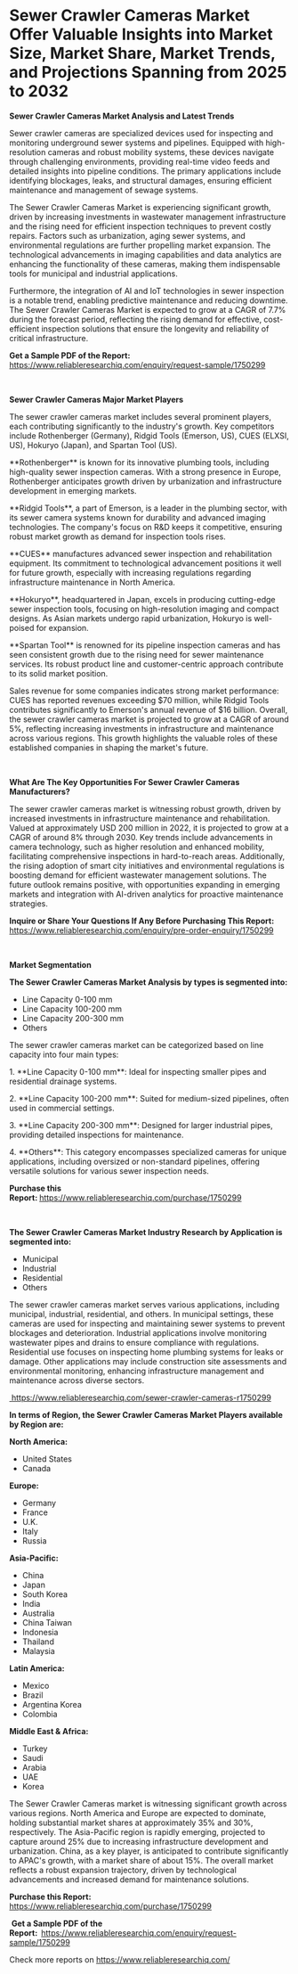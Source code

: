 <p><h1>Sewer Crawler Cameras Market Offer Valuable Insights into Market Size, Market Share, Market Trends, and Projections Spanning from 2025 to 2032</h1></p><p><strong>Sewer Crawler Cameras Market Analysis and Latest Trends</strong></p>
<p><p>Sewer crawler cameras are specialized devices used for inspecting and monitoring underground sewer systems and pipelines. Equipped with high-resolution cameras and robust mobility systems, these devices navigate through challenging environments, providing real-time video feeds and detailed insights into pipeline conditions. The primary applications include identifying blockages, leaks, and structural damages, ensuring efficient maintenance and management of sewage systems.</p><p>The Sewer Crawler Cameras Market is experiencing significant growth, driven by increasing investments in wastewater management infrastructure and the rising need for efficient inspection techniques to prevent costly repairs. Factors such as urbanization, aging sewer systems, and environmental regulations are further propelling market expansion. The technological advancements in imaging capabilities and data analytics are enhancing the functionality of these cameras, making them indispensable tools for municipal and industrial applications.</p><p>Furthermore, the integration of AI and IoT technologies in sewer inspection is a notable trend, enabling predictive maintenance and reducing downtime. The Sewer Crawler Cameras Market is expected to grow at a CAGR of 7.7% during the forecast period, reflecting the rising demand for effective, cost-efficient inspection solutions that ensure the longevity and reliability of critical infrastructure.</p></p>
<p><strong>Get a Sample PDF of the Report:&nbsp;</strong> <a href="https://www.reliableresearchiq.com/enquiry/request-sample/1750299?utm_campaign=1117&utm_medium=2&utm_source=Github&utm_content=ia&utm_term=10042025&utm_id=sewer-crawler-cameras">https://www.reliableresearchiq.com/enquiry/request-sample/1750299</a></p>
<p>&nbsp;</p>
<p><strong>Sewer Crawler Cameras Major Market Players</strong></p>
<p><p>The sewer crawler cameras market includes several prominent players, each contributing significantly to the industry's growth. Key competitors include Rothenberger (Germany), Ridgid Tools (Emerson, US), CUES (ELXSI, US), Hokuryo (Japan), and Spartan Tool (US).</p><p>**Rothenberger** is known for its innovative plumbing tools, including high-quality sewer inspection cameras. With a strong presence in Europe, Rothenberger anticipates growth driven by urbanization and infrastructure development in emerging markets.</p><p>**Ridgid Tools**, a part of Emerson, is a leader in the plumbing sector, with its sewer camera systems known for durability and advanced imaging technologies. The company's focus on R&D keeps it competitive, ensuring robust market growth as demand for inspection tools rises.</p><p>**CUES** manufactures advanced sewer inspection and rehabilitation equipment. Its commitment to technological advancement positions it well for future growth, especially with increasing regulations regarding infrastructure maintenance in North America.</p><p>**Hokuryo**, headquartered in Japan, excels in producing cutting-edge sewer inspection tools, focusing on high-resolution imaging and compact designs. As Asian markets undergo rapid urbanization, Hokuryo is well-poised for expansion.</p><p>**Spartan Tool** is renowned for its pipeline inspection cameras and has seen consistent growth due to the rising need for sewer maintenance services. Its robust product line and customer-centric approach contribute to its solid market position.</p><p>Sales revenue for some companies indicates strong market performance: CUES has reported revenues exceeding $70 million, while Ridgid Tools contributes significantly to Emerson's annual revenue of $16 billion. Overall, the sewer crawler cameras market is projected to grow at a CAGR of around 5%, reflecting increasing investments in infrastructure and maintenance across various regions. This growth highlights the valuable roles of these established companies in shaping the market's future.</p></p>
<p>&nbsp;</p>
<p><strong>What Are The Key Opportunities For Sewer Crawler Cameras Manufacturers?</strong></p>
<p><p>The sewer crawler cameras market is witnessing robust growth, driven by increased investments in infrastructure maintenance and rehabilitation. Valued at approximately USD 200 million in 2022, it is projected to grow at a CAGR of around 8% through 2030. Key trends include advancements in camera technology, such as higher resolution and enhanced mobility, facilitating comprehensive inspections in hard-to-reach areas. Additionally, the rising adoption of smart city initiatives and environmental regulations is boosting demand for efficient wastewater management solutions. The future outlook remains positive, with opportunities expanding in emerging markets and integration with AI-driven analytics for proactive maintenance strategies.</p></p>
<p><strong>Inquire or Share Your Questions If Any Before Purchasing This Report:</strong> <a href="https://www.reliableresearchiq.com/enquiry/pre-order-enquiry/1750299?utm_campaign=1117&utm_medium=2&utm_source=Github&utm_content=ia&utm_term=10042025&utm_id=sewer-crawler-cameras">https://www.reliableresearchiq.com/enquiry/pre-order-enquiry/1750299</a></p>
<p>&nbsp;</p>
<p><strong>Market Segmentation</strong></p>
<p><strong>The Sewer Crawler Cameras Market Analysis by types is segmented into:</strong></p>
<p><ul><li>Line Capacity 0-100 mm</li><li>Line Capacity 100-200 mm</li><li>Line Capacity 200-300 mm</li><li>Others</li></ul></p>
<p><p>The sewer crawler cameras market can be categorized based on line capacity into four main types: </p><p>1. **Line Capacity 0-100 mm**: Ideal for inspecting smaller pipes and residential drainage systems.</p><p>2. **Line Capacity 100-200 mm**: Suited for medium-sized pipelines, often used in commercial settings.</p><p>3. **Line Capacity 200-300 mm**: Designed for larger industrial pipes, providing detailed inspections for maintenance.</p><p>4. **Others**: This category encompasses specialized cameras for unique applications, including oversized or non-standard pipelines, offering versatile solutions for various sewer inspection needs.</p></p>
<p><strong>Purchase this Report:&nbsp;</strong><a href="https://www.reliableresearchiq.com/purchase/1750299?utm_campaign=1117&utm_medium=2&utm_source=Github&utm_content=ia&utm_term=10042025&utm_id=sewer-crawler-cameras">https://www.reliableresearchiq.com/purchase/1750299</a></p>
<p>&nbsp;</p>
<p><strong>The Sewer Crawler Cameras Market Industry Research by Application is segmented into:</strong></p>
<p><ul><li>Municipal</li><li>Industrial</li><li>Residential</li><li>Others</li></ul></p>
<p><p>The sewer crawler cameras market serves various applications, including municipal, industrial, residential, and others. In municipal settings, these cameras are used for inspecting and maintaining sewer systems to prevent blockages and deterioration. Industrial applications involve monitoring wastewater pipes and drains to ensure compliance with regulations. Residential use focuses on inspecting home plumbing systems for leaks or damage. Other applications may include construction site assessments and environmental monitoring, enhancing infrastructure management and maintenance across diverse sectors.</p></p>
<p><a href="https://www.reliableresearchiq.com/sewer-crawler-cameras-r1750299?utm_campaign=1117&utm_medium=2&utm_source=Github&utm_content=ia&utm_term=10042025&utm_id=sewer-crawler-cameras">&nbsp;https://www.reliableresearchiq.com/sewer-crawler-cameras-r1750299</a></p>
<p><strong>In terms of Region, the Sewer Crawler Cameras Market Players available by Region are:</strong></p>
<p>
    <p> <strong> North America: </strong>
        <ul>
            <li>United States</li>
            <li>Canada</li>
        </ul>
        </p> 
    <p> <strong> Europe: </strong>
        <ul>
            <li>Germany</li>
            <li>France</li>
            <li>U.K.</li>
            <li>Italy</li>
            <li>Russia</li>
        </ul>
        </p> 
    <p> <strong> Asia-Pacific: </strong>
        <ul>
            <li>China</li>
            <li>Japan</li>
            <li>South Korea</li>
            <li>India</li>
            <li>Australia</li>
            <li>China Taiwan</li>
            <li>Indonesia</li>
            <li>Thailand</li>
            <li>Malaysia</li>
        </ul>
        </p> 
    <p> <strong> Latin America: </strong>
        <ul>
            <li>Mexico</li>
            <li>Brazil</li>
            <li>Argentina Korea</li>
            <li>Colombia</li>
        </ul>
        </p> 
    <p> <strong> Middle East & Africa: </strong>
        <ul>
            <li>Turkey</li>
            <li>Saudi</li>
            <li>Arabia</li>
            <li>UAE</li>
            <li>Korea</li>
        </ul>
    </p>
    </p>
<p><p>The Sewer Crawler Cameras market is witnessing significant growth across various regions. North America and Europe are expected to dominate, holding substantial market shares at approximately 35% and 30%, respectively. The Asia-Pacific region is rapidly emerging, projected to capture around 25% due to increasing infrastructure development and urbanization. China, as a key player, is anticipated to contribute significantly to APAC's growth, with a market share of about 15%. The overall market reflects a robust expansion trajectory, driven by technological advancements and increased demand for maintenance solutions.</p></p>
<p><strong>Purchase this Report: </strong><a href="https://www.reliableresearchiq.com/purchase/1750299?utm_campaign=1117&utm_medium=2&utm_source=Github&utm_content=ia&utm_term=10042025&utm_id=sewer-crawler-cameras">https://www.reliableresearchiq.com/purchase/1750299</a></p>
<p>&nbsp;<strong>Get a Sample PDF of the Report:&nbsp;&nbsp;</strong><a href="https://www.reliableresearchiq.com/enquiry/request-sample/1750299?utm_campaign=1117&utm_medium=2&utm_source=Github&utm_content=ia&utm_term=10042025&utm_id=sewer-crawler-cameras">https://www.reliableresearchiq.com/enquiry/request-sample/1750299</a></p>
<p><strong></strong></p>
<p>Check more reports on <a href="https://www.reliableresearchiq.com/?utm_campaign=1117&utm_medium=2&utm_source=Github&utm_content=ia&utm_term=10042025&utm_id=sewer-crawler-cameras">https://www.reliableresearchiq.com/</a></p>